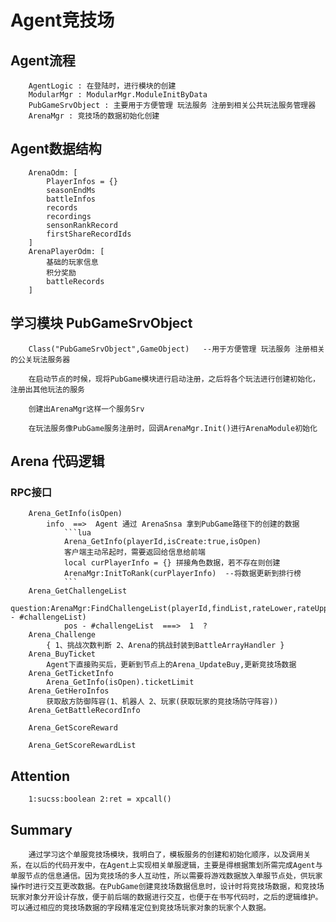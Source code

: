 # Agent竞技场

## Agent流程
```text
	AgentLogic : 在登陆时，进行模块的创建
	ModularMgr : ModularMgr.ModuleInitByData
	PubGameSrvObject : 主要用于方便管理 玩法服务 注册到相关公共玩法服务管理器
	ArenaMgr : 竞技场的数据初始化创建
```

## Agent数据结构

```text
	ArenaOdm: [
		PlayerInfos = {}
		seasonEndMs
		battleInfos
		records
		recordings
		sensonRankRecord
		firstShareRecordIds
	]
	ArenaPlayerOdm: [
		基础的玩家信息
		积分奖励
		battleRecords
	]
```

## 学习模块  PubGameSrvObject
```text
	Class("PubGameSrvObject",GameObject)   --用于方便管理 玩法服务 注册相关的公关玩法服务器

	在启动节点的时候，现将PubGame模块进行启动注册，之后将各个玩法进行创建初始化，注册出其他玩法的服务

	创建出ArenaMgr这样一个服务Srv

	在玩法服务像PubGame服务注册时，回调ArenaMgr.Init()进行ArenaModule初始化

```

## Arena 代码逻辑
### RPC接口
```text
	Arena_GetInfo(isOpen)
		info  ==>  Agent 通过 ArenaSnsa 拿到PubGame路径下的创建的数据 
			```lua
			Arena_GetInfo(playerId,isCreate:true,isOpen) 
			客户端主动吊起时，需要返回给信息给前端
			local curPlayerInfo = {} 拼接角色数据，若不存在则创建
			ArenaMgr:InitToRank(curPlayerInfo)  --将数据更新到排行榜
			```
	Arena_GetChallengeList
		question:ArenaMgr:FindChallengeList(playerId,findList,rateLower,rateUpper,matchMapInfo,challengeList,pos - #challengeList)   
			pos - #challengeList  ===>  1  ?
	Arena_Challenge
		{ 1、挑战次数判断 2、Arena的挑战封装到BattleArrayHandler }
	Arena_BuyTicket
		Agent下直接购买后，更新到节点上的Arena_UpdateBuy,更新竞技场数据
	Arena_GetTicketInfo
		Arena_GetInfo(isOpen).ticketLimit
	Arena_GetHeroInfos
		获取敌方防御阵容(1、机器人 2、玩家(获取玩家的竞技场防守阵容))
	Arena_GetBattleRecordInfo

	Arena_GetScoreReward

	Arena_GetScoreRewardList
```

## Attention
```text
	1:sucss:boolean 2:ret = xpcall()
```

## Summary
```text
	通过学习这个单服竞技场模块，我明白了，模板服务的创建和初始化顺序，以及调用关系，在以后的代码开发中，在Agent上实现相关单服逻辑，主要是得根据策划所需完成Agent与单服节点的信息通信。因为竞技场的多人互动性，所以需要将游戏数据放入单服节点处，供玩家操作时进行交互更改数据。在PubGame创建竞技场数据信息时，设计时将竞技场数据，和竞技场玩家对象分开设计存放，便于前后端的数据进行交互，也便于在书写代码时，之后的逻辑维护。可以通过相应的竞技场数据的字段精准定位到竞技场玩家对象的玩家个人数据。
```